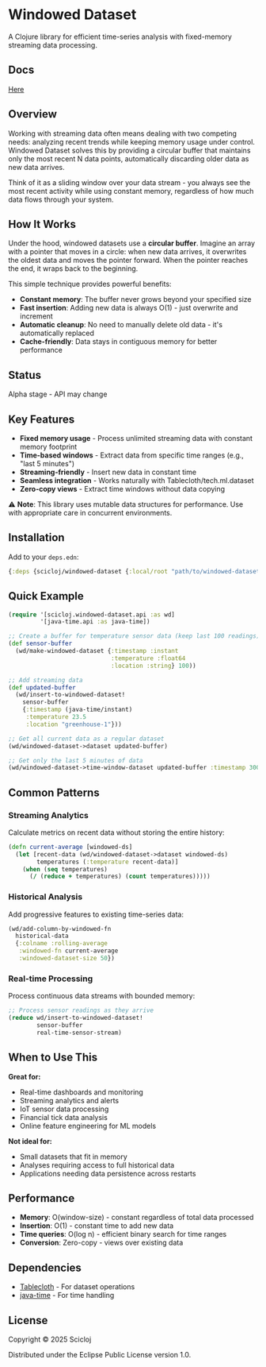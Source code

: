 # Windowed Dataset

A Clojure library for efficient time-series analysis with fixed-memory streaming data processing.

## Docs
[Here](https://scicloj.github.io/windowed-dataset)

## Overview

Working with streaming data often means dealing with two competing needs: analyzing recent trends while keeping memory usage under control. Windowed Dataset solves this by providing a circular buffer that maintains only the most recent N data points, automatically discarding older data as new data arrives.

Think of it as a sliding window over your data stream - you always see the most recent activity while using constant memory, regardless of how much data flows through your system.

## How It Works

Under the hood, windowed datasets use a **circular buffer**. Imagine an array with a pointer that moves in a circle: when new data arrives, it overwrites the oldest data and moves the pointer forward. When the pointer reaches the end, it wraps back to the beginning.

This simple technique provides powerful benefits:

- **Constant memory**: The buffer never grows beyond your specified size
- **Fast insertion**: Adding new data is always O(1) - just overwrite and increment
- **Automatic cleanup**: No need to manually delete old data - it's automatically replaced
- **Cache-friendly**: Data stays in contiguous memory for better performance

## Status
Alpha stage - API may change

## Key Features

- **Fixed memory usage** - Process unlimited streaming data with constant memory footprint
- **Time-based windows** - Extract data from specific time ranges (e.g., "last 5 minutes")
- **Streaming-friendly** - Insert new data in constant time
- **Seamless integration** - Works naturally with Tablecloth/tech.ml.dataset
- **Zero-copy views** - Extract time windows without data copying

⚠️ **Note**: This library uses mutable data structures for performance. Use with appropriate care in concurrent environments.

## Installation

Add to your `deps.edn`:

```clojure
{:deps {scicloj/windowed-dataset {:local/root "path/to/windowed-dataset"}}}
```

## Quick Example

```clojure
(require '[scicloj.windowed-dataset.api :as wd]
         '[java-time.api :as java-time])

;; Create a buffer for temperature sensor data (keep last 100 readings)
(def sensor-buffer 
  (wd/make-windowed-dataset {:timestamp :instant 
                             :temperature :float64 
                             :location :string} 100))

;; Add streaming data
(def updated-buffer 
  (wd/insert-to-windowed-dataset! 
    sensor-buffer 
    {:timestamp (java-time/instant)
     :temperature 23.5
     :location "greenhouse-1"}))

;; Get all current data as a regular dataset
(wd/windowed-dataset->dataset updated-buffer)

;; Get only the last 5 minutes of data
(wd/windowed-dataset->time-window-dataset updated-buffer :timestamp 300000)
```

## Common Patterns

### Streaming Analytics
Calculate metrics on recent data without storing the entire history:

```clojure
(defn current-average [windowed-ds]
  (let [recent-data (wd/windowed-dataset->dataset windowed-ds)
        temperatures (:temperature recent-data)]
    (when (seq temperatures)
      (/ (reduce + temperatures) (count temperatures)))))
```

### Historical Analysis
Add progressive features to existing time-series data:

```clojure
(wd/add-column-by-windowed-fn 
  historical-data
  {:colname :rolling-average
   :windowed-fn current-average
   :windowed-dataset-size 50})
```

### Real-time Processing
Process continuous data streams with bounded memory:

```clojure
;; Process sensor readings as they arrive
(reduce wd/insert-to-windowed-dataset! 
        sensor-buffer 
        real-time-sensor-stream)
```

## When to Use This

**Great for:**

- Real-time dashboards and monitoring
- Streaming analytics and alerts  
- IoT sensor data processing
- Financial tick data analysis
- Online feature engineering for ML models

**Not ideal for:**

- Small datasets that fit in memory
- Analyses requiring access to full historical data
- Applications needing data persistence across restarts

## Performance

- **Memory**: O(window-size) - constant regardless of total data processed
- **Insertion**: O(1) - constant time to add new data
- **Time queries**: O(log n) - efficient binary search for time ranges
- **Conversion**: Zero-copy - views over existing data

## Dependencies

- [Tablecloth](https://scicloj.github.io/tablecloth/) - For dataset operations
- [java-time](https://github.com/dm3/clojure.java-time) - For time handling

## License

Copyright © 2025 Scicloj

Distributed under the Eclipse Public License version 1.0.
